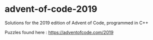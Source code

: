 # advent-of-code-2019
Solutions for the 2019 edition of Advent of Code, programmed in C++

Puzzles found here : https://adventofcode.com/2019
